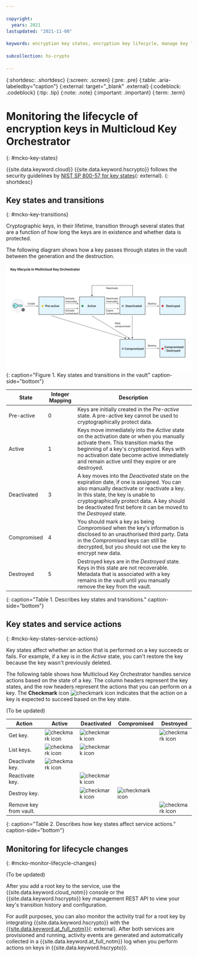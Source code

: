 ```yaml
---

copyright:
  years: 2021
lastupdated: "2021-11-08"

keywords: encryption key states, encryption key lifecycle, manage key lifecycle, MCKO, multicloud key orchestrator

subcollection: hs-crypto

---
```



{:shortdesc: .shortdesc}
{:screen: .screen}
{:pre: .pre}
{:table: .aria-labeledby="caption"}
{:external: target="_blank" .external}
{:codeblock: .codeblock}
{:tip: .tip}
{:note: .note}
{:important: .important}
{:term: .term}


# Monitoring the lifecycle of encryption keys in Multicloud Key Orchestrator
{: #mcko-key-states}

{{site.data.keyword.cloud}} {{site.data.keyword.hscrypto}} follows the security guidelines by [NIST SP 800-57 for key states](https://www.nist.gov/publications/recommendation-key-management-part-1-general-0){: external}.
{: shortdesc}

## Key states and transitions

{: #mcko-key-transitions}

Cryptographic keys, in their lifetime, transition through several states that are a function of how long the keys are in existence and whether data is protected.

The following diagram shows how a key passes through states in the vault between the generation and the destruction.

![Key states and transitions in the vault](/images/mcko-key-states.svg "Key states and transitions in the vault"){: caption="Figure 1. Key states and transitions in the vault" caption-side="bottom"}




| State       | Integer Mapping | Description |
|-------------|-----------------|-------------|
| Pre-active  |        0        | Keys are initially created in the _Pre-active_ state. A pre-active key cannot be used to cryptographically protect data. |
| Active      |        1        | Keys move immediately into the _Active_ state on the activation date or when you manually activate them. This transition marks the beginning of a key's cryptoperiod. Keys with no activation date become active immediately and remain active until they expire or are destroyed. |
| Deactivated |        3        | A key moves into the _Deactivated_ state on the expiration date, if one is assigned. You can also manually deactivate or reactivate a key. In this state, the key is unable to cryptographically protect data. A key should be deactivated first before it can be moved to the _Destroyed_ state. |
| Compromised |        4        | You should mark a key as being _Compromised_ when the key's information is disclosed to an unauthorised third party. Data in the _Compromised_ keys can still be decrypted, but you should not use the key to encrypt new data. |
| Destroyed   |        5        | Destroyed keys are in the _Destroyed_ state. Keys in this state are not recoverable. Metadata that is associated with a key remains in the vault until you manually remove the key from the vault. |
{: caption="Table 1. Describes key states and transitions." caption-side="bottom"}


## Key states and service actions
{: #mcko-key-states-service-actions}

Key states affect whether an action that is performed on a key succeeds or fails. For example, if a key is in the _Active_ state, you can't restore the key because the key wasn't previously deleted.

The following table shows how Multicloud Key Orchestrator handles service actions based on the state of a key. The column headers represent the key states, and the row headers represent the actions that you can perform on a key. The **Checkmark** icon ![checkmark icon](../icons/checkmark-icon.svg "Checkmark") indicates that the action on a key is expected to succeed based on the key state.


(To be updated)

| Action | Active | Deactivated | Compromised | Destroyed |
| --- | --- | --- | --- | --- |
| Get key. | ![checkmark icon](../icons/checkmark-icon.svg "Checkmark") | ![checkmark icon](../icons/checkmark-icon.svg "Checkmark") |  |![checkmark icon](../icons/checkmark-icon.svg "Checkmark")|
| List keys. | ![checkmark icon](../icons/checkmark-icon.svg "Checkmark") | ![checkmark icon](../icons/checkmark-icon.svg "Checkmark") |     |   |
| Deactivate key. | ![checkmark icon](../icons/checkmark-icon.svg "Checkmark") |     |     |   |
| Reactivate key. |     | ![checkmark icon](../icons/checkmark-icon.svg "Checkmark") |     |   |
| Destroy key. |  | ![checkmark icon](../icons/checkmark-icon.svg "Checkmark") | ![checkmark icon](../icons/checkmark-icon.svg "Checkmark") |   |
| Remove key from vault. |     |     |  | ![checkmark icon](../icons/checkmark-icon.svg "Checkmark") |
{: caption="Table 2. Describes how key states affect service actions." caption-side="bottom"}



## Monitoring for lifecycle changes
{: #mcko-monitor-lifecycle-changes}

(To be updated)

After you add a root key to the service, use the {{site.data.keyword.cloud_notm}} console or the {{site.data.keyword.hscrypto}} key management REST API to view your key's transition history and configuration.

For audit purposes, you can also monitor the activity trail for a root key by integrating {{site.data.keyword.hscrypto}} with the [{{site.data.keyword.at_full_notm}}](/docs/activity-tracker?topic=activity-tracker-getting-started){: external}. After both services are provisioned and running, activity events are generated and automatically collected in a {{site.data.keyword.at_full_notm}} log when you perform actions on keys in {{site.data.keyword.hscrypto}}.







